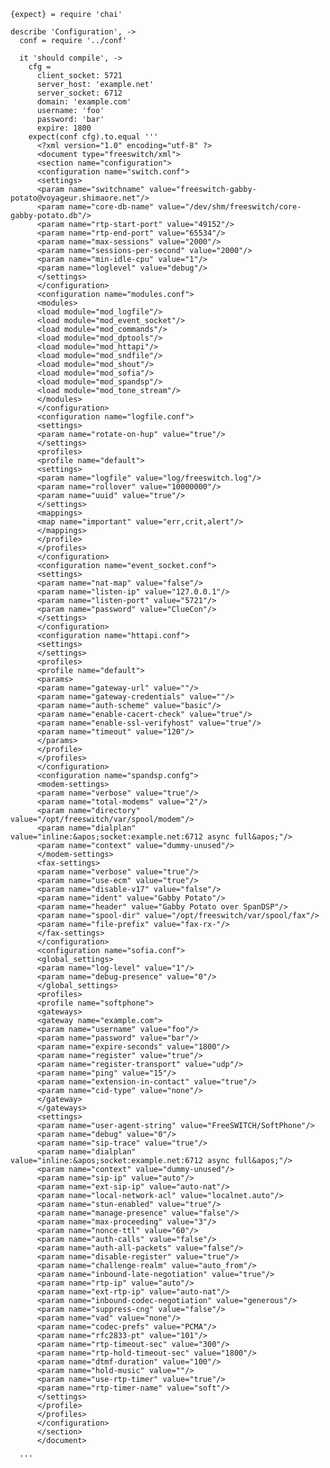     {expect} = require 'chai'

    describe 'Configuration', ->
      conf = require '../conf'

      it 'should compile', ->
        cfg =
          client_socket: 5721
          server_host: 'example.net'
          server_socket: 6712
          domain: 'example.com'
          username: 'foo'
          password: 'bar'
          expire: 1800
        expect(conf cfg).to.equal '''
          <?xml version="1.0" encoding="utf-8" ?>
          <document type="freeswitch/xml">
          <section name="configuration">
          <configuration name="switch.conf">
          <settings>
          <param name="switchname" value="freeswitch-gabby-potato@voyageur.shimaore.net"/>
          <param name="core-db-name" value="/dev/shm/freeswitch/core-gabby-potato.db"/>
          <param name="rtp-start-port" value="49152"/>
          <param name="rtp-end-port" value="65534"/>
          <param name="max-sessions" value="2000"/>
          <param name="sessions-per-second" value="2000"/>
          <param name="min-idle-cpu" value="1"/>
          <param name="loglevel" value="debug"/>
          </settings>
          </configuration>
          <configuration name="modules.conf">
          <modules>
          <load module="mod_logfile"/>
          <load module="mod_event_socket"/>
          <load module="mod_commands"/>
          <load module="mod_dptools"/>
          <load module="mod_httapi"/>
          <load module="mod_sndfile"/>
          <load module="mod_shout"/>
          <load module="mod_sofia"/>
          <load module="mod_spandsp"/>
          <load module="mod_tone_stream"/>
          </modules>
          </configuration>
          <configuration name="logfile.conf">
          <settings>
          <param name="rotate-on-hup" value="true"/>
          </settings>
          <profiles>
          <profile name="default">
          <settings>
          <param name="logfile" value="log/freeswitch.log"/>
          <param name="rollover" value="10000000"/>
          <param name="uuid" value="true"/>
          </settings>
          <mappings>
          <map name="important" value="err,crit,alert"/>
          </mappings>
          </profile>
          </profiles>
          </configuration>
          <configuration name="event_socket.conf">
          <settings>
          <param name="nat-map" value="false"/>
          <param name="listen-ip" value="127.0.0.1"/>
          <param name="listen-port" value="5721"/>
          <param name="password" value="ClueCon"/>
          </settings>
          </configuration>
          <configuration name="httapi.conf">
          <settings>
          </settings>
          <profiles>
          <profile name="default">
          <params>
          <param name="gateway-url" value=""/>
          <param name="gateway-credentials" value=""/>
          <param name="auth-scheme" value="basic"/>
          <param name="enable-cacert-check" value="true"/>
          <param name="enable-ssl-verifyhost" value="true"/>
          <param name="timeout" value="120"/>
          </params>
          </profile>
          </profiles>
          </configuration>
          <configuration name="spandsp.confg">
          <modem-settings>
          <param name="verbose" value="true"/>
          <param name="total-modems" value="2"/>
          <param name="directory" value="/opt/freeswitch/var/spool/modem"/>
          <param name="dialplan" value="inline:&apos;socket:example.net:6712 async full&apos;"/>
          <param name="context" value="dummy-unused"/>
          </modem-settings>
          <fax-settings>
          <param name="verbose" value="true"/>
          <param name="use-ecm" value="true"/>
          <param name="disable-v17" value="false"/>
          <param name="ident" value="Gabby Potato"/>
          <param name="header" value="Gabby Potato over SpanDSP"/>
          <param name="spool-dir" value="/opt/freeswitch/var/spool/fax"/>
          <param name="file-prefix" value="fax-rx-"/>
          </fax-settings>
          </configuration>
          <configuration name="sofia.conf">
          <global_settings>
          <param name="log-level" value="1"/>
          <param name="debug-presence" value="0"/>
          </global_settings>
          <profiles>
          <profile name="softphone">
          <gateways>
          <gateway name="example.com">
          <param name="username" value="foo"/>
          <param name="password" value="bar"/>
          <param name="expire-seconds" value="1800"/>
          <param name="register" value="true"/>
          <param name="register-transport" value="udp"/>
          <param name="ping" value="15"/>
          <param name="extension-in-contact" value="true"/>
          <param name="cid-type" value="none"/>
          </gateway>
          </gateways>
          <settings>
          <param name="user-agent-string" value="FreeSWITCH/SoftPhone"/>
          <param name="debug" value="0"/>
          <param name="sip-trace" value="true"/>
          <param name="dialplan" value="inline:&apos;socket:example.net:6712 async full&apos;"/>
          <param name="context" value="dummy-unused"/>
          <param name="sip-ip" value="auto"/>
          <param name="ext-sip-ip" value="auto-nat"/>
          <param name="local-network-acl" value="localnet.auto"/>
          <param name="stun-enabled" value="true"/>
          <param name="manage-presence" value="false"/>
          <param name="max-proceeding" value="3"/>
          <param name="nonce-ttl" value="60"/>
          <param name="auth-calls" value="false"/>
          <param name="auth-all-packets" value="false"/>
          <param name="disable-register" value="true"/>
          <param name="challenge-realm" value="auto_from"/>
          <param name="inbound-late-negotiation" value="true"/>
          <param name="rtp-ip" value="auto"/>
          <param name="ext-rtp-ip" value="auto-nat"/>
          <param name="inbound-codec-negotiation" value="generous"/>
          <param name="suppress-cng" value="false"/>
          <param name="vad" value="none"/>
          <param name="codec-prefs" value="PCMA"/>
          <param name="rfc2833-pt" value="101"/>
          <param name="rtp-timeout-sec" value="300"/>
          <param name="rtp-hold-timeout-sec" value="1800"/>
          <param name="dtmf-duration" value="100"/>
          <param name="hold-music" value=""/>
          <param name="use-rtp-timer" value="true"/>
          <param name="rtp-timer-name" value="soft"/>
          </settings>
          </profile>
          </profiles>
          </configuration>
          </section>
          </document>

      '''
